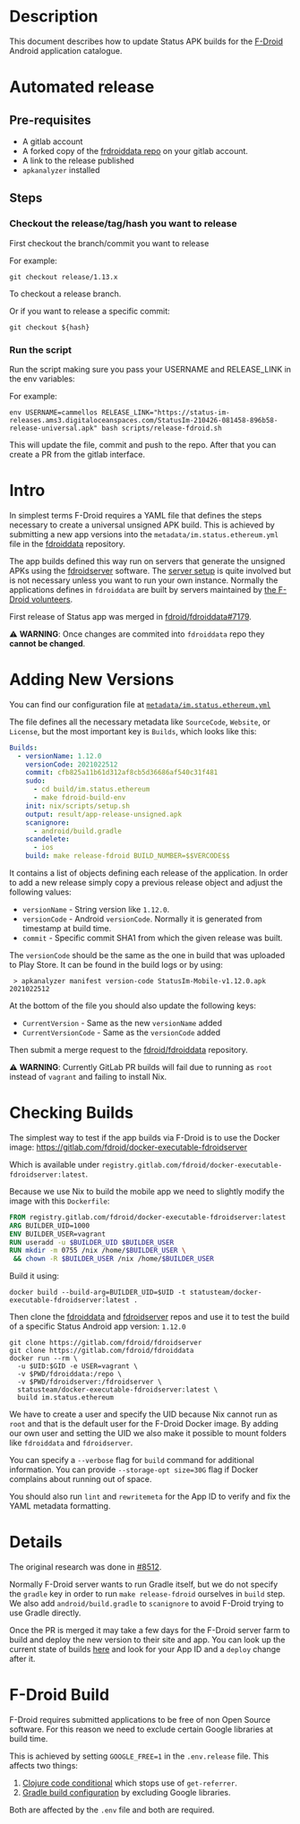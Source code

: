 # Description

This document describes how to update Status APK builds for the [F-Droid](https://f-droid.org/) Android application catalogue.


# Automated release

## Pre-requisites

- A gitlab account
- A forked copy of the [frdroiddata repo](https://gitlab.com/fdroid/fdroiddata) on your gitlab account.
- A link to the release published
- `apkanalyzer` installed

## Steps


### Checkout  the release/tag/hash you want to release

First checkout the branch/commit you want to release

For example:

`git checkout release/1.13.x` 

To checkout a release branch.

Or if you want to release a specific commit:

`git checkout ${hash}`

### Run the script

Run the script making sure you pass your USERNAME and RELEASE_LINK in the env variables:

For example:

`env USERNAME=cammellos RELEASE_LINK="https://status-im-releases.ams3.digitaloceanspaces.com/StatusIm-210426-081458-896b58-release-universal.apk" bash scripts/release-fdroid.sh`

This will update the file, commit and push to the repo.
After that you can create a PR from the gitlab interface.

# Intro

In simplest terms F-Droid requires a YAML file that defines the steps necessary to create a universal unsigned APK build. This is achieved by submitting a new app versions into the `metadata/im.status.ethereum.yml` file in the [fdroiddata](https://gitlab.com/fdroid/fdroiddata) repository.

The app builds defined this way run on servers that generate the unsigned APKs using the [fdroidserver](https://gitlab.com/fdroid/fdroidserver) software. The [server setup](https://f-droid.org/en/docs/Build_Server_Setup/) is quite involved but is not necessary unless you want to run your own instance. Normally the applications defines in `fdroiddata` are built by servers maintained by [the F-Droid volunteers](https://f-droid.org/en/contribute/).

First release of Status app was merged in [fdroid/fdroiddata#7179](https://gitlab.com/fdroid/fdroiddata/-/merge_requests/7179).

:warning: __WARNING__: Once changes are commited into `fdroiddata` repo they __cannot be changed__.

# Adding New Versions

You can find our configuration file at [`metadata/im.status.ethereum.yml`](https://gitlab.com/fdroid/fdroiddata/-/blob/master/metadata/im.status.ethereum.yml)

The file defines all the necessary metadata like `SourceCode`, `Website`, or `License`, but the most important key is `Builds`, which looks like this:
```yml
Builds:
  - versionName: 1.12.0
    versionCode: 2021022512
    commit: cfb825a11b61d312af8cb5d36686af540c31f481
    sudo:
      - cd build/im.status.ethereum
      - make fdroid-build-env
    init: nix/scripts/setup.sh
    output: result/app-release-unsigned.apk
    scanignore:
      - android/build.gradle
    scandelete:
      - ios
    build: make release-fdroid BUILD_NUMBER=$$VERCODE$$
```
It contains a list of objects defining each release of the application. In order to add a new release simply copy a previous release object and adjust the following values:

* `versionName` - String version like `1.12.0`.
* `versionCode` - Android `versionCode`. Normally it is generated from timestamp at build time.
* `commit` - Specific commit SHA1 from which the given release was built.

The `versionCode` should be the same as the one in build that was uploaded to Play Store.
It can be found in the build logs or by using:
```
 > apkanalyzer manifest version-code StatusIm-Mobile-v1.12.0.apk
2021022512
```

At the bottom of the file you should also update the following keys:

* `CurrentVersion` - Same as the new `versionName` added
* `CurrentVersionCode` - Same as the `versionCode` added

Then submit a merge request to the [fdroid/fdroiddata](https://gitlab.com/fdroid/fdroiddata) repository.

:warning: __WARNING__: Currently GitLab PR builds will fail due to running as `root` instead of `vagrant` and failing to install Nix.

# Checking Builds

The simplest way to test if the app builds via F-Droid is to use the Docker image:
https://gitlab.com/fdroid/docker-executable-fdroidserver

Which is available under `registry.gitlab.com/fdroid/docker-executable-fdroidserver:latest`.

Because we use Nix to build the mobile app we need to slightly modify the image with this `Dockerfile`:
```Dockerfile
FROM registry.gitlab.com/fdroid/docker-executable-fdroidserver:latest
ARG BUILDER_UID=1000
ENV BUILDER_USER=vagrant
RUN useradd -u $BUILDER_UID $BUILDER_USER
RUN mkdir -m 0755 /nix /home/$BUILDER_USER \
 && chown -R $BUILDER_USER /nix /home/$BUILDER_USER
```
Build it using:
```
docker build --build-arg=BUILDER_UID=$UID -t statusteam/docker-executable-fdroidserver:latest .
```
Then clone the [fdroiddata](https://gitlab.com/fdroid/fdroiddata) and [fdroidserver](https://gitlab.com/fdroid/fdroidserver) repos and use it to test the build of a specific Status Android app version: `1.12.0`
```
git clone https://gitlab.com/fdroid/fdroidserver
git clone https://gitlab.com/fdroid/fdroiddata
docker run --rm \
  -u $UID:$GID -e USER=vagrant \
  -v $PWD/fdroiddata:/repo \
  -v $PWD/fdroidserver:/fdroidserver \
  statusteam/docker-executable-fdroidserver:latest \
  build im.status.ethereum
```
We have to create a user and specify the UID because Nix cannot run as `root` and that is the default user for the F-Droid Docker image. By adding our own user and setting the UID we also make it possible to mount folders like `fdroiddata` and `fdroidserver`.

You can specify a `--verbose` flag for `build` command for additional information.
You can provide `--storage-opt size=30G` flag if Docker complains about running out of space.

You should also run `lint` and `rewritemeta` for the App ID to verify and fix the YAML metadata formatting.

# Details

The original research was done in [#8512](https://github.com/status-im/status-react/issues/8512).

Normally F-Droid server wants to run Gradle itself, but we do not specify the `gradle` key in order to run `make release-fdroid` ourselves in `build` step. We also add `android/build.gradle` to `scanignore` to avoid F-Droid trying to use Gradle directly.

Once the PR is merged it may take a few days for the F-Droid server farm to build and deploy the new version to their site and app. You can look up the current state of builds [here](https://f-droid.org/wiki/index.php?title=Special:RecentChanges&days=7&from=&hidebots=0&hideanons=1&hideliu=1&limit=500) and look for your App ID and a `deploy` change after it.

# F-Droid Build

F-Droid requires submitted applications to be free of non Open Source software. For this reason we need to exclude certain Google libraries at build time.

This is achieved by setting `GOOGLE_FREE=1` in the `.env.release` file. This affects two things:

1. [Clojure code conditional](../src/status_im/acquisition/core.cljs) which stops use of `get-referrer`.
2. [Gradle build configuration](../android/app/build.gradle) by excluding Google libraries.

Both are affected by the `.env` file and both are required.
